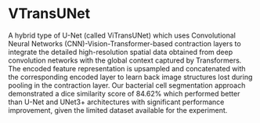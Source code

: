 # VTransUNet

A hybrid type of U-Net (called ViTransUNet) which uses Convolutional Neural Networks (CNN)-Vision-Transformer-based contraction layers to integrate the detailed high-resolution spatial data obtained from deep convolution networks with the global context captured by Transformers. The encoded feature representation is upsampled and concatenated with the corresponding encoded layer to learn back image structures lost during pooling in the contraction layer. Our bacterial cell segmentation approach demonstrated a dice similarity score of 84.62% which performed better than U-Net and UNet3+ architectures with significant performance improvement, given the limited dataset available for the experiment. 
